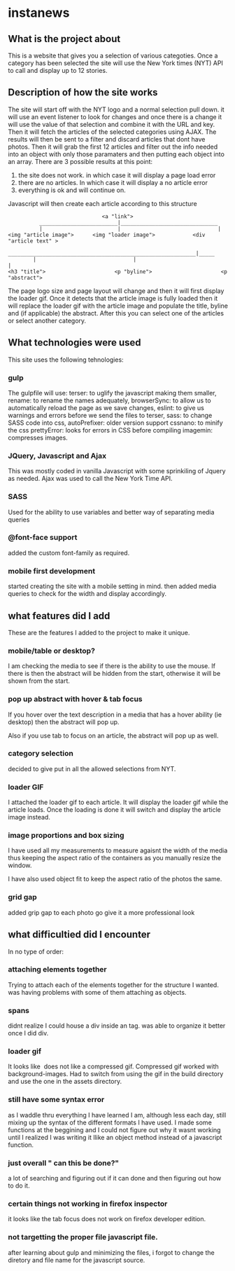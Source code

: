# instanews

## What is the project about

This is a website that gives you a selection of various categoties. Once a category has been selected the site will use the New York times (NYT) API to call and display up to 12 stories.

## Description of how the site works

The site will start off with the NYT logo and a normal selection pull down. it will use an event listener to look for changes and once there is a change it will use the value of that selection and combine it with the URL and key. Then it will fetch the articles of the selected categories using AJAX. The results will then be sent to a filter and discard articles that dont have photos. Then it will grab the first 12 articles and filter out the info needed into an object with only those paramaters and then putting each object into an array. There are 3 possible results at this point:

1. the site does not work. in which case it will display a page load error
2. there are no articles. In which case it will display a no article error
3. everything is ok and will continue on.

Javascript will then create each article according to this structure

                                  <a "link">
              _________________________|_______________________________
              |                        |                               |
    <img "article image">      <img "loader image">            <div "article text" >
            ____________________________________________________________|_____
            |                               |                                 |
    <h3 "title">                      <p "byline">                      <p "abstract">

The page logo size and page layout will change and then it will first display the loader gif. Once it detects that the article image is fully loaded then it will replace the loader gif with the article image and populate the title, byline and (if applicable) the abstract. After this you can select one of the articles or select another category.

## What technologies were used

This site uses the following tehnologies:

### gulp

The gulpfile will use:
terser: to uglify the javascript making them smaller,
rename: to rename the names adequately,
browserSync: to allow us to automatically reload the page as we save changes,
eslint: to give us warnings and errors before we send the files to terser,
sass: to change SASS code into css,
autoPrefixer: older version support
cssnano: to minify the css
prettyError: looks for errors in CSS before compiling
imagemin: compresses images.

### JQuery, Javascript and Ajax

This was mostly coded in vanilla Javascript with some sprinkiling of Jquery as needed. Ajax was used to call the New York Time API.

### SASS

Used for the ability to use variables and better way of separating media queries

### @font-face support

added the custom font-family as required.

### mobile first development

started creating the site with a mobile setting in mind. then added media queries to check for the width and display accordingly.

## what features did I add

These are the features I added to the project to make it unique.

### mobile/table or desktop?

I am checking the media to see if there is the ability to use the mouse. If there is then the abstract will be hidden from the start, otherwise it will be shown from the start.

### pop up abstract with hover & tab focus

If you hover over the text description in a media that has a hover ability (ie desktop) then the abstract will pop up.

Also if you use tab to focus on an article, the abstract will pop up as well.

### category selection

decided to give put in all the allowed selections from NYT.

### loader GIF

I attached the loader gif to each article. It will display the loader gif while the article loads. Once the loading is done it will switch and display the article image instead.

### image proportions and box sizing

I have used all my measurements to measure agaisnt the width of the media thus keeping the aspect ratio of the containers as you manually resize the window.

I have also used object fit to keep the aspect ratio of the photos the same.

### grid gap

added grip gap to each photo go give it a more professional look

## what difficultied did I encounter

In no type of order:

### attaching elements together

Trying to attach each of the elements together for the structure I wanted. was having problems with some of them attaching as objects.

### spans

didnt realize I could house a div inside an <a> tag. was able to organize it better once I did div.

### loader gif

It looks like <img> does not like a compressed gif. Compressed gif worked with background-images. Had to switch from using the gif in the build directory and use the one in the assets directory.

### still have some syntax error

as I waddle thru everything I have learned I am, although less each day, still mixing up the syntax of the different formats I have used. I made some functions at the beggining and I could not figure out why it wasnt working until I realized I was writing it llike an object method instead of a javascript function.

### just overall " can this be done?"

a lot of searching and figuring out if it can done and then figuring out how to do it.

### certain things not working in firefox inspector

it looks like the tab focus does not work on firefox developer edition.

### not targetting the proper file javascript file.

after learning about gulp and minimizing the files, i forgot to change the diretory and file name for the javascript source.
